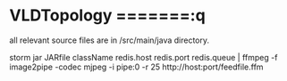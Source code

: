 VLDTopology
=======:q
====
all relevant source files are in /src/main/java directory.

storm jar JARfile className redis.host redis.port redis.queue | ffmpeg -f image2pipe -codec mjpeg -i pipe:0 -r 25 http://host:port/feedfile.ffm
